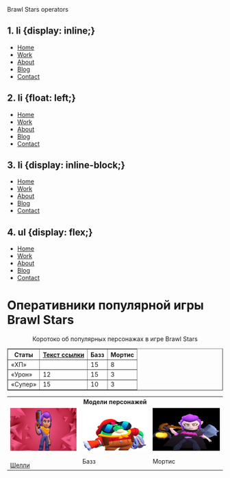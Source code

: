 <HTML>
<head>
Brawl Stars operators
<link rel="stylesheet" href="stile.css">
</head>
<body>
 <nav class="one">
  <h2>1. li {display: inline;}</h2>
  <ul>
    <li><a href="#"><i class="fa fa-home fa-fw"></i>Home</a></li>
    <li><a href="#">Work</a></li>
    <li><a href="#">About</a></li>
    <li><a href="#">Blog</a></li>
    <li><a href="#">Contact</a></li>
  </ul>
</nav>

<nav class="two">
  <h2>2. li {float: left;}</h2>
  <ul>
    <li><a href="#"><i class="fa fa-home fa-fw"></i>Home</a></li>
    <li><a href="#">Work</a></li>
    <li><a href="#">About</a></li>
    <li><a href="#">Blog</a></li>
    <li><a href="#">Contact</a></li>
  </ul>
</nav>

<nav class="three">
  <h2>3. li {display: inline-block;}</h2>
  <ul>
    <li><a href="#"><i class="fa fa-home fa-fw"></i>Home</a></li>
    <li><a href="#">Work</a></li>
    <li><a href="#">About</a></li>
    <li><a href="#">Blog</a></li>
    <li><a href="#">Contact</a></li>
  </ul>
</nav>

<nav class="four">
  <h2>4. ul {display: flex;}</h2>
  <ul>
    <li><a href="#"><i class="fa fa-home fa-fw"></i>Home</a></li>
    <li><a href="#">Work</a></li>
    <li><a href="#">About</a></li>
    <li><a href="#">Blog</a></li>
    <li><a href="#">Contact</a></li>
  </ul>
</nav>
<h1>Оперативники популярной игры Brawl Stars</h1>
<p align = "center">
<tr><td>
Коротоко об популярных персонажах в игре Brawl Stars
</td></tr>
  <table border='1' class="sport" ><tr>
<th rowspan="2">Статы</th>
<th rowspan="2"><a href="table.htm">Текст ссылки</a></th>
<th colspan="1">Базз</th>
<th rowspan="2">Мортис</th>
</tr>
<tr>


</tr>
<tr>
<td class="left">&#171;ХП&#187;</td>
<td></td>
<td>15</td>
<td>8</td>

</tr>
<tr>
<td class="left">&#171;Урон&#187;</td>
<td>12</td>
<td>15</td>
<td>3</td>

</tr>
<tr>
<td class="left">&#171;Супер&#187;</td>
<td>15</td>
<td>10</td>
<td>3</td>

</tr>
</table>
<p align = "center">
<table align="center">
<tr>
<th colspan = "3">
Модели персонажей
</th>
</tr>

<tr>
<td class = "picture"><img src = "images/221941987-4839f0db-1736-47d8-8df8-96ad6134aa23.png"width="200" height="100"></a></td>
<td class = "picture"><img src = "images/221942886-6c556538-ab09-4d6a-9b39-d7df89990fc8.png"width="200" height="100">  </td>
<td class = "picture"><img src = "images/изображение.png"width="200" height="100"></td>
</tr>
<tr>
<td><a href="table.html"><br>Шелли</td>     
<td class="note">Базз</td>
<td class="note">Мортис</td>
</tr>
</table>
</p>
<table>
</table>
</body>
</HTML>
